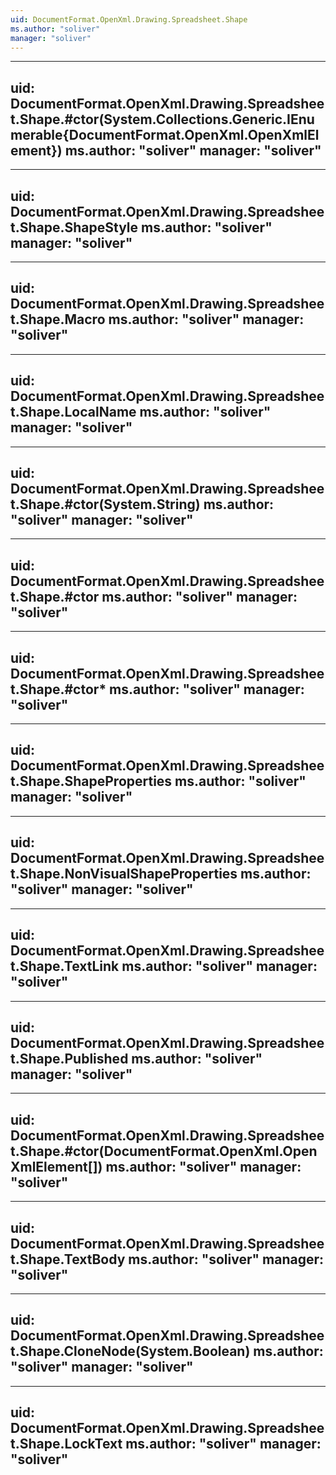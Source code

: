 ```yaml
---
uid: DocumentFormat.OpenXml.Drawing.Spreadsheet.Shape
ms.author: "soliver"
manager: "soliver"
---
```


---
uid: DocumentFormat.OpenXml.Drawing.Spreadsheet.Shape.#ctor(System.Collections.Generic.IEnumerable{DocumentFormat.OpenXml.OpenXmlElement})
ms.author: "soliver"
manager: "soliver"
---

---
uid: DocumentFormat.OpenXml.Drawing.Spreadsheet.Shape.ShapeStyle
ms.author: "soliver"
manager: "soliver"
---

---
uid: DocumentFormat.OpenXml.Drawing.Spreadsheet.Shape.Macro
ms.author: "soliver"
manager: "soliver"
---

---
uid: DocumentFormat.OpenXml.Drawing.Spreadsheet.Shape.LocalName
ms.author: "soliver"
manager: "soliver"
---

---
uid: DocumentFormat.OpenXml.Drawing.Spreadsheet.Shape.#ctor(System.String)
ms.author: "soliver"
manager: "soliver"
---

---
uid: DocumentFormat.OpenXml.Drawing.Spreadsheet.Shape.#ctor
ms.author: "soliver"
manager: "soliver"
---

---
uid: DocumentFormat.OpenXml.Drawing.Spreadsheet.Shape.#ctor*
ms.author: "soliver"
manager: "soliver"
---

---
uid: DocumentFormat.OpenXml.Drawing.Spreadsheet.Shape.ShapeProperties
ms.author: "soliver"
manager: "soliver"
---

---
uid: DocumentFormat.OpenXml.Drawing.Spreadsheet.Shape.NonVisualShapeProperties
ms.author: "soliver"
manager: "soliver"
---

---
uid: DocumentFormat.OpenXml.Drawing.Spreadsheet.Shape.TextLink
ms.author: "soliver"
manager: "soliver"
---

---
uid: DocumentFormat.OpenXml.Drawing.Spreadsheet.Shape.Published
ms.author: "soliver"
manager: "soliver"
---

---
uid: DocumentFormat.OpenXml.Drawing.Spreadsheet.Shape.#ctor(DocumentFormat.OpenXml.OpenXmlElement[])
ms.author: "soliver"
manager: "soliver"
---

---
uid: DocumentFormat.OpenXml.Drawing.Spreadsheet.Shape.TextBody
ms.author: "soliver"
manager: "soliver"
---

---
uid: DocumentFormat.OpenXml.Drawing.Spreadsheet.Shape.CloneNode(System.Boolean)
ms.author: "soliver"
manager: "soliver"
---

---
uid: DocumentFormat.OpenXml.Drawing.Spreadsheet.Shape.LockText
ms.author: "soliver"
manager: "soliver"
---
